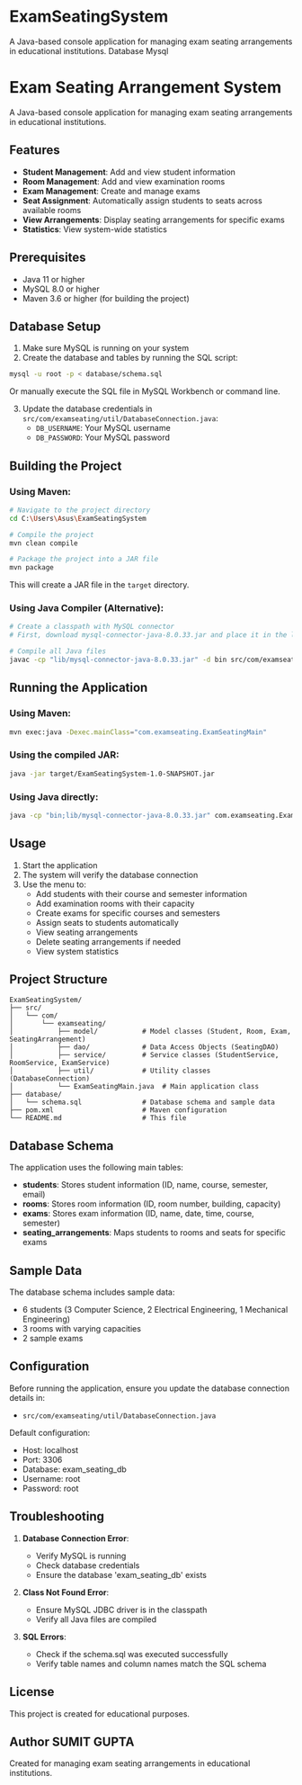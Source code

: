 # ExamSeatingSystem
A Java-based console application for managing exam seating arrangements in educational institutions. Database Mysql
# Exam Seating Arrangement System

A Java-based console application for managing exam seating arrangements in educational institutions.

## Features

- **Student Management**: Add and view student information
- **Room Management**: Add and view examination rooms
- **Exam Management**: Create and manage exams
- **Seat Assignment**: Automatically assign students to seats across available rooms
- **View Arrangements**: Display seating arrangements for specific exams
- **Statistics**: View system-wide statistics

## Prerequisites

- Java 11 or higher
- MySQL 8.0 or higher
- Maven 3.6 or higher (for building the project)

## Database Setup

1. Make sure MySQL is running on your system
2. Create the database and tables by running the SQL script:

```bash
mysql -u root -p < database/schema.sql
```

Or manually execute the SQL file in MySQL Workbench or command line.

3. Update the database credentials in `src/com/examseating/util/DatabaseConnection.java`:
   - `DB_USERNAME`: Your MySQL username
   - `DB_PASSWORD`: Your MySQL password

## Building the Project

### Using Maven:

```bash
# Navigate to the project directory
cd C:\Users\Asus\ExamSeatingSystem

# Compile the project
mvn clean compile

# Package the project into a JAR file
mvn package
```

This will create a JAR file in the `target` directory.

### Using Java Compiler (Alternative):

```bash
# Create a classpath with MySQL connector
# First, download mysql-connector-java-8.0.33.jar and place it in the lib folder

# Compile all Java files
javac -cp "lib/mysql-connector-java-8.0.33.jar" -d bin src/com/examseating/**/*.java
```

## Running the Application

### Using Maven:

```bash
mvn exec:java -Dexec.mainClass="com.examseating.ExamSeatingMain"
```

### Using the compiled JAR:

```bash
java -jar target/ExamSeatingSystem-1.0-SNAPSHOT.jar
```

### Using Java directly:

```bash
java -cp "bin;lib/mysql-connector-java-8.0.33.jar" com.examseating.ExamSeatingMain
```

## Usage

1. Start the application
2. The system will verify the database connection
3. Use the menu to:
   - Add students with their course and semester information
   - Add examination rooms with their capacity
   - Create exams for specific courses and semesters
   - Assign seats to students automatically
   - View seating arrangements
   - Delete seating arrangements if needed
   - View system statistics

## Project Structure

```
ExamSeatingSystem/
├── src/
│   └── com/
│       └── examseating/
│           ├── model/           # Model classes (Student, Room, Exam, SeatingArrangement)
│           ├── dao/             # Data Access Objects (SeatingDAO)
│           ├── service/         # Service classes (StudentService, RoomService, ExamService)
│           ├── util/            # Utility classes (DatabaseConnection)
│           └── ExamSeatingMain.java  # Main application class
├── database/
│   └── schema.sql               # Database schema and sample data
├── pom.xml                      # Maven configuration
└── README.md                    # This file
```

## Database Schema

The application uses the following main tables:

- **students**: Stores student information (ID, name, course, semester, email)
- **rooms**: Stores room information (ID, room number, building, capacity)
- **exams**: Stores exam information (ID, name, date, time, course, semester)
- **seating_arrangements**: Maps students to rooms and seats for specific exams

## Sample Data

The database schema includes sample data:
- 6 students (3 Computer Science, 2 Electrical Engineering, 1 Mechanical Engineering)
- 3 rooms with varying capacities
- 2 sample exams

## Configuration

Before running the application, ensure you update the database connection details in:
- `src/com/examseating/util/DatabaseConnection.java`

Default configuration:
- Host: localhost
- Port: 3306
- Database: exam_seating_db
- Username: root
- Password: root

## Troubleshooting

1. **Database Connection Error**: 
   - Verify MySQL is running
   - Check database credentials
   - Ensure the database 'exam_seating_db' exists

2. **Class Not Found Error**:
   - Ensure MySQL JDBC driver is in the classpath
   - Verify all Java files are compiled

3. **SQL Errors**:
   - Check if the schema.sql was executed successfully
   - Verify table names and column names match the SQL schema

## License

This project is created for educational purposes.

## Author SUMIT GUPTA

Created for managing exam seating arrangements in educational institutions.



